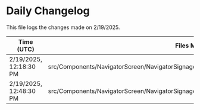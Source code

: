 # Daily Changelog

This file logs the changes made on 2/19/2025.

| Time (UTC)             | Files Modified                    | Changes (Addition/Deletion) |
|------------------------|-----------------------------------|-----------------------------|
| 2/19/2025, 12:18:30 PM | src/Components/NavigatorScreen/NavigatorSignageFallbackRender/NavigatorSignageFallbackContent.js | 2 Additions & 2 Deletions |
| 2/19/2025, 12:48:30 PM | src/Components/NavigatorScreen/NavigatorSignageFallbackRender/NavigatorSignageFallbackContent.js | 2 Additions & 2 Deletions|
